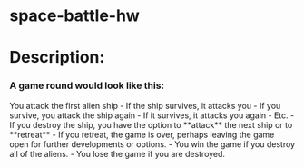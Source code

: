 # space-battle-hw
<h1> Description: </h1>
<h3>A game round would look like this: </h3>

<p>You attack the first alien ship - If the ship survives, it attacks you - If you survive, you attack the ship again - If it survives, it attacks you again - Etc. 
- If you destroy the ship, you have the option to **attack** the next ship or to **retreat** 
- If you retreat, the game is over, perhaps leaving the game open for further developments or options. 
- You win the game if you destroy all of the aliens. - You lose the game if you are destroyed.
